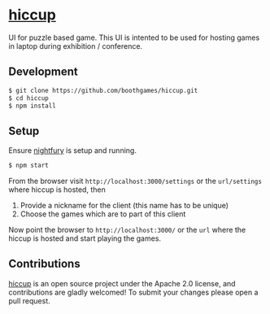 # [hiccup](https://github.com/boothgames/hiccup)

UI for puzzle based game. This UI is intented to be used for hosting games in laptop during exhibition / conference.

## Development

```bash
$ git clone https://github.com/boothgames/hiccup.git
$ cd hiccup
$ npm install
```

## Setup

Ensure [nightfury](https://github.com/boothgames/nightfury) is setup and running.

```bash
$ npm start
```

From the browser visit `http://localhost:3000/settings` or the `url/settings` where hiccup is hosted, then

1. Provide a nickname for the client (this name has to be unique)
2. Choose the games which are to part of this client

Now point the browser to `http://localhost:3000/` or the `url` where the hiccup is hosted and start playing the games.

## Contributions

[hiccup](https://github.com/boothgames/hiccup) is an open source project under the Apache 2.0 license, and contributions are gladly welcomed! To submit your changes please open a pull request.
